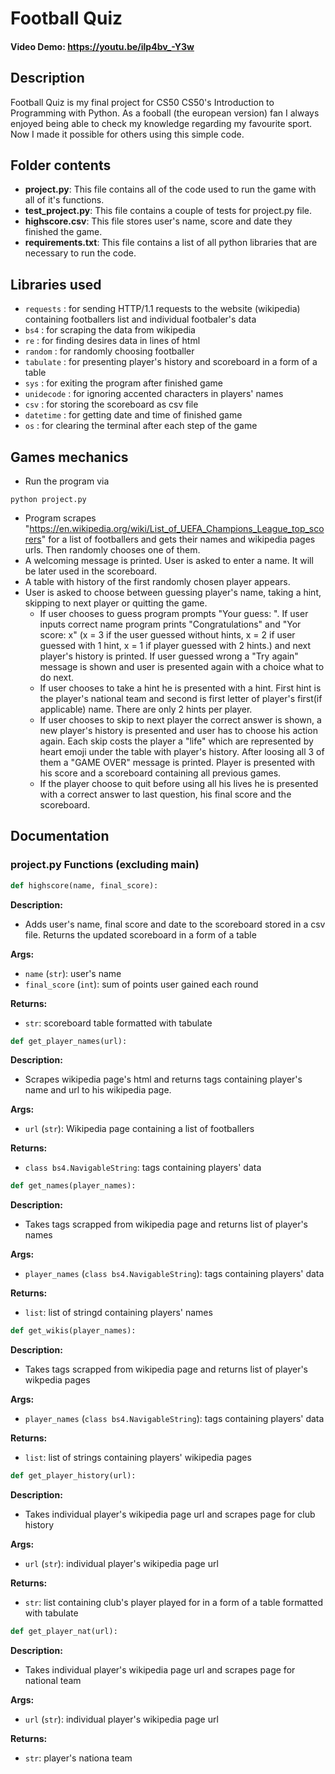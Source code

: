    # Football Quiz
 #### Video Demo:  <https://youtu.be/ilp4bv_-Y3w>
 ## Description
 Football Quiz is my final project for CS50 CS50's Introduction to Programming with Python. As a fooball (the european version) fan I always enjoyed being able to check my knowledge regarding my favourite sport. Now I made it possible for others using this simple code.

 ## Folder contents
 - **project.py**: This file contains all of the code used to run the game with all of it's functions.
 - **test_project.py**: This file contains a couple of tests for project.py file.
 - **highscore.csv**: This file stores user's name, score and date they finished the game.
 - **requirements.txt**: This file contains a list of all python libraries that are necessary to run the code.

 ## Libraries used
 - ```requests``` : for sending HTTP/1.1 requests to the website (wikipedia) containing footballers list and individual footbaler's data
 - ```bs4``` : for scraping the data from wikipedia
 - ```re``` : for finding desires data in lines of html
 - ```random``` : for randomly choosing footballer
 - ```tabulate``` : for presenting player's history and scoreboard in a form of a table
 - ```sys``` : for exiting the program after finished game
 - ```unidecode``` : for ignoring accented characters in players' names
 - ```csv``` : for storing the scoreboard as csv file
 - ```datetime``` : for getting date and time of finished game
 - ```os``` : for clearing the terminal after each step of the game

 ## Games mechanics
 - Run the program via
 ```
 python project.py
 ```
 - Program scrapes "https://en.wikipedia.org/wiki/List_of_UEFA_Champions_League_top_scorers" for a list of footballers and gets their names and wikipedia pages urls. Then randomly chooses one of them.
 - A welcoming message is printed. User is asked to enter a name. It will be later used in the scoreboard.
 - A table with history of the first randomly chosen player appears.
 - User is asked to choose between guessing player's name, taking a hint, skipping to next player or quitting the game.
     - If user chooses to guess program prompts "Your guess: ". If user inputs correct name program prints "Congratulations" and "Yor score: x" (x = 3 if the user guessed without hints, x = 2 if user guessed with 1 hint, x = 1 if player guessed with 2 hints.) and next player's history is printed. If user guessed wrong a "Try again" message is shown and user is presented again with a choice what to do next.
     - If user chooses to take a hint he is presented with a hint. First hint is the player's national team and second is first letter of player's first(if applicable) name. There are only 2 hints per player.
     - If user chooses to skip to next player the correct answer is shown, a new player's history is presented and user has to choose his action again. Each skip costs the player a "life" which are represented by heart emoji under the table with player's history. After loosing all 3 of them a "GAME OVER" message is printed. Player is presented with his score and a scoreboard containing all previous games.
     - If the player choose to quit before using all his lives he is presented with a correct answer to last question, his final score and the scoreboard.

 ## Documentation

 ### project.py Functions (excluding main)
 ```python
 def highscore(name, final_score):
 ```
 **Description:**
 - Adds user's name, final score and date to the scoreboard stored in a csv file. Returns the updated scoreboard in a form of a table

 **Args:**
 - ```name``` (```str```): user's name
 - ```final_score``` (```int```): sum of points user gained each round

 **Returns:**
 - ```str```: scoreboard table formatted with tabulate
 ```python
 def get_player_names(url):
 ```
 **Description:**
 - Scrapes wikipedia page's html and returns tags containing player's name and url to his wikipedia page.

 **Args:**
 - ```url``` (```str```): Wikipedia page containing a list of footballers

 **Returns:**
 - ```class bs4.NavigableString```: tags containing players' data
 ```python
 def get_names(player_names):
 ```
 **Description:**
 - Takes tags scrapped from wikipedia page and returns list of player's names

 **Args:**
 - ```player_names``` (```class bs4.NavigableString```): tags containing players' data

 **Returns:**
 - ```list```: list of stringd containing players' names
 ```python
 def get_wikis(player_names):
 ```
 **Description:**
 - Takes tags scrapped from wikipedia page and returns list of player's wikpedia pages

 **Args:**
 - ```player_names``` (```class bs4.NavigableString```): tags containing players' data

 **Returns:**
 - ```list```: list of strings containing players' wikipedia pages
 ```python
 def get_player_history(url):
 ```
 **Description:**
 - Takes individual player's wikipedia page url and scrapes page for club history

 **Args:**
 - ```url``` (```str```): individual player's wikipedia page url

 **Returns:**
 - ```str```: list containing club's player played for in a form of a table formatted with tabulate
 ```python
 def get_player_nat(url):
 ```
 **Description:**
 - Takes individual player's wikipedia page url and scrapes page for national team

 **Args:**
 - ```url``` (```str```): individual player's wikipedia page url

 **Returns:**
 - ```str```: player's nationa team
